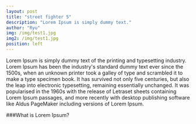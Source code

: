 ```yaml
---
layout: post
title: "street fighter 5"
description: "Lorem Ipsum is simply dummy text."
author: "Ryu"
img: /img/test1.jpg
img2: /img/test1.jpg
position: left
---
```

Lorem Ipsum is simply dummy text of the printing and typesetting industry. Lorem Ipsum has been the industry's standard dummy text ever since the 1500s, when an unknown printer took a galley of type and scrambled it to make a type specimen book. It has survived not only five centuries, but also the leap into electronic typesetting, remaining essentially unchanged. It was popularised in the 1960s with the release of Letraset sheets containing Lorem Ipsum passages, and more recently with desktop publishing software like Aldus PageMaker including versions of Lorem Ipsum.

###What is Lorem Ipsum?
